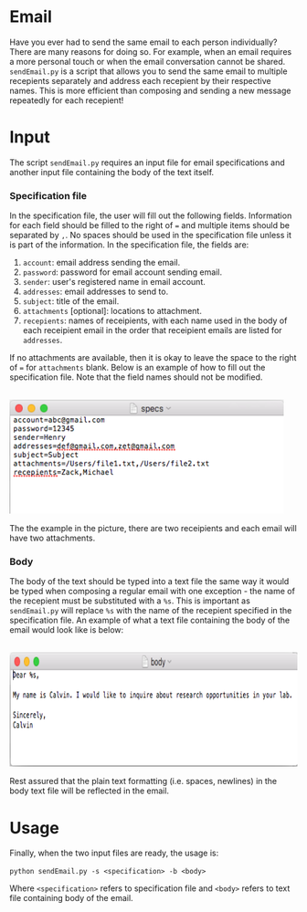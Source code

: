 # Email

Have you ever had to send the same email to each person individually? There are many reasons for doing so. For example, when an email requires a more personal touch or when the email conversation cannot be shared. `sendEmail.py` is a script that allows you to send the same email to multiple recepients separately and address each recepient by their respective names. This is more efficient than composing and sending a new message repeatedly for each recepient!

# Input
The script `sendEmail.py` requires an input file for email specifications and another input file containing the body of the text itself. 

### Specification file
In the specification file, the user will fill out the following fields. Information for each field should be filled to the right of `=` and multiple items should be separated by `,`. No spaces should be used in the specification file unless it is part of the information. In the specification file, the fields are:

1. `account`: email address sending the email.
2. `password`: password for email account sending email.
3. `sender`: user's registered name in email account.
4. `addresses`: email addresses to send to.
5. `subject`: title of the email.
6. `attachments` [optional]: locations to attachment.
7. `recepients`: names of receipients, with each name used in the body of each receipient email in the order that receipient emails are listed for `addresses`.

If no attachments are available, then it is okay to leave the space to the right of `=` for `attachments` blank. Below is an example of how to fill out the specification file. Note that the field names should not be modified.

<br>
<img height = "200" width = "480" src = "https://github.com/CalvinTChi/Email/blob/master/pic1.png" />
<br>

The the example in the picture, there are two receipients and each email will have two attachments. 

### Body
The body of the text should be typed into a text file the same way it would be typed when composing a regular email with one exception - the name of the recepient must be substituted with a `%s`. This is important as `sendEmail.py` will replace `%s` with the name of the recepient specified in the specification file. An example of what a text file containing the body of the email would look like is below:

<br>
<img height = "200" width = "625" src = "https://github.com/CalvinTChi/Email/blob/master/pic2.png" />
<br>

Rest assured that the plain text formatting (i.e. spaces, newlines) in the body text file will be reflected in the email.

# Usage
Finally, when the two input files are ready, the usage is:

`python sendEmail.py -s <specification> -b <body>`

Where `<specification>` refers to specification file and `<body>` refers to text file containing body of the email. 
